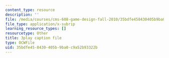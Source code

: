```yaml
---
content_type: resource
description: ''
file: /media/courses/cms-608-game-design-fall-2010/35bdfe458430405b9ba0c9a52b93322b_68558.srt
file_type: application/x-subrip
learning_resource_types: []
resourcetype: Other
title: 3play caption file
type: OCWFile
uid: 35bdfe45-8430-405b-9ba0-c9a52b93322b
---
```

